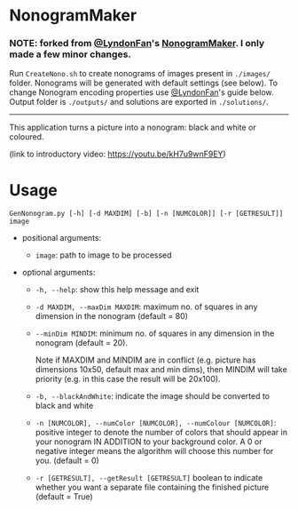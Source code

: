 
# NonogramMaker
### NOTE: forked from [@LyndonFan](https://github.com/LyndonFan)'s [NonogramMaker](https://github.com/LyndonFan/NonogramMaker). I only made a few minor changes.  
Run `CreateNono.sh` to create nonograms of images present in `./images/` folder. Nonograms will be generated with default settings (see below). To change Nonogram encoding properties use [@LyndonFan](https://github.com/LyndonFan)'s guide below. Output folder is `./outputs/` and solutions are exported in `./solutions/`.

-----

This application turns a picture into a nonogram: black and white or coloured.

(link to introductory video: <a href="https://youtu.be/kH7u9wnF9EY">https://youtu.be/kH7u9wnF9EY</a>)

# Usage

`GenNonogram.py [-h] [-d MAXDIM] [-b] [-n [NUMCOLOR]] [-r [GETRESULT]] image`

- positional arguments:
  - `image`: path to image to be processed

- optional arguments:

  - `-h, --help`:
    show this help message and exit
  - `-d MAXDIM, --maxDim MAXDIM`:
    maximum no. of squares in any dimension in the nonogram (default = 80)
  - `--minDim MINDIM`:
    minimum no. of squares in any dimension in the nonogram (default = 20).
    
    Note if MAXDIM and MINDIM are in conflict (e.g. picture has dimensions 10x50, default max and min dims), then MINDIM will take priority (e.g. in this case the result will be 20x100).
  - `-b, --blackAndWhite`:
    indicate the image should be converted to black and white
  - `-n [NUMCOLOR], --numColor [NUMCOLOR], --numColour [NUMCOLOR]`:
    positive integer to denote the number of colors that should appear in your nonogram IN ADDITION to your background color. A 0 or negative integer means the algorithm will choose this number for you. (default = 0)
  - `-r [GETRESULT], --getResult [GETRESULT]`
    boolean to indicate whether you want a separate file containing the finished picture (default = True)
